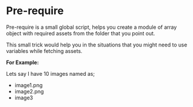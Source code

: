 # Pre-require

Pre-require is a small global script, helps you create a module of array object with required assets from the folder that you point out.

This small trick would help you in the situations that you might need to use variables while fetching assets.

**For Example:**

Lets say I have 10 images named as;
- image1.png
- image2.png
- image3
